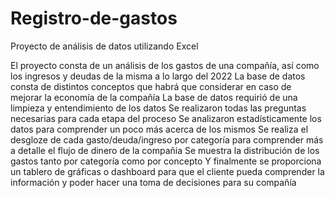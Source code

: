 # Registro-de-gastos
Proyecto de análisis de datos utilizando Excel

El proyecto consta de un análisis de los gastos de una compañía, así como los ingresos y deudas de la misma a lo largo del 2022
La base de datos consta de distintos conceptos que habrá que considerar en caso de mejorar la economía de la compañía
La base de datos requirió de una limpieza y entendimiento de los datos 
Se realizaron todas las preguntas necesarias para cada etapa del proceso
Se analizaron estadísticamente los datos para comprender un poco más acerca de los mismos 
Se realiza el desgloze de cada gasto/deuda/ingreso por categoría para comprender más a detalle el flujo de dinero de la compañia 
Se muestra la distribución de los gastos tanto por categoría como por concepto
Y finalmente se proporciona un tablero de gráficas o dashboard para que el cliente pueda comprender la información y poder hacer una toma de decisiones para su compañía
